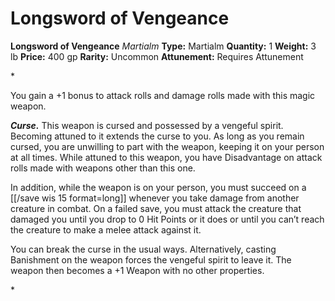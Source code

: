 # Longsword of Vengeance

**Longsword of Vengeance**
_Martialm_
**Type:** Martialm
**Quantity:** 1
**Weight:** 3 lb
**Price:** 400 gp
**Rarity:** Uncommon
**Attunement:** Requires Attunement

*<p>You gain a +1 bonus to attack rolls and damage rolls made with this magic weapon.

***Curse.*** This weapon is cursed and possessed by a vengeful spirit. Becoming attuned to it extends the curse to you. As long as you remain cursed, you are unwilling to part with the weapon, keeping it on your person at all times. While attuned to this weapon, you have Disadvantage on attack rolls made with weapons other than this one.

In addition, while the weapon is on your person, you must succeed on a [[/save wis 15 format=long]] whenever you take damage from another creature in combat. On a failed save, you must attack the creature that damaged you until you drop to 0 Hit Points or it does or until you can’t reach the creature to make a melee attack against it.

You can break the curse in the usual ways. Alternatively, casting Banishment on the weapon forces the vengeful spirit to leave it. The weapon then becomes a +1 Weapon with no other properties.</p>*